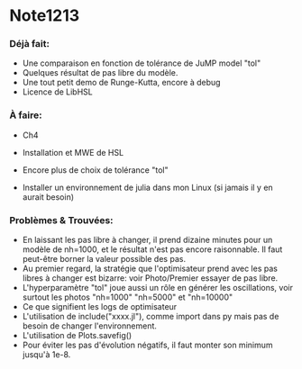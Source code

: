 # Note1213

### Déjà fait:

- Une comparaison en fonction de tolérance de JuMP model "tol"
- Quelques résultat de pas libre du modèle.
- Une tout petit demo de Runge-Kutta, encore à debug 
- Licence de LibHSL



### À faire:

- Ch4 

- Installation et MWE de HSL

- Encore plus de choix de tolérance "tol" 

- Installer un environnement de julia dans mon Linux (si jamais il y en aurait besoin)

  

### Problèmes & Trouvées: 

- En laissant les pas libre à changer, il prend dizaine minutes pour un modèle de nh=1000, et le résultat n'est pas encore raisonnable. Il faut peut-être borner la valeur possible des pas.
- Au premier regard, la stratégie que l'optimisateur prend avec les pas libres à changer est bizarre: voir Photo/Premier essayer de pas libre. 
- L'hyperparamètre "tol" joue aussi un rôle en générer les oscillations, voir surtout les photos "nh=1000" "nh=5000" et "nh=10000"
- Ce que signifient les logs de optimisateur
- L'utilisation de include("xxxx.jl"), comme import dans py mais pas de besoin de changer l'environnement.
- L'utilisation de Plots.savefig()
- Pour éviter les pas d'évolution négatifs, il faut monter son minimum jusqu'à 1e-8. 
